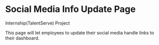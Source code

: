 # Social Media Info Update Page
Internship(TalentServe) Project

This page will let employees to update their social media handle links to their dashboard.
